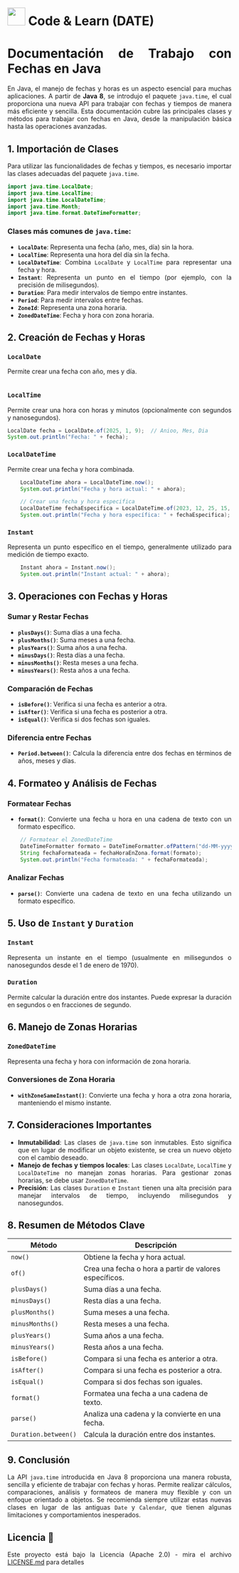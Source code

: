 <div align="justify">

# <img src=../../../../images/coding-book.png width="40"> Code & Learn (DATE)

# Documentación de Trabajo con Fechas en Java

En Java, el manejo de fechas y horas es un aspecto esencial para muchas aplicaciones. A partir de **Java 8**, se introdujo el paquete `java.time`, el cual proporciona una nueva API para trabajar con fechas y tiempos de manera más eficiente y sencilla. Esta documentación cubre las principales clases y métodos para trabajar con fechas en Java, desde la manipulación básica hasta las operaciones avanzadas.

## 1. Importación de Clases

Para utilizar las funcionalidades de fechas y tiempos, es necesario importar las clases adecuadas del paquete `java.time`.

```java
import java.time.LocalDate;
import java.time.LocalTime;
import java.time.LocalDateTime;
import java.time.Month;
import java.time.format.DateTimeFormatter;
```

### Clases más comunes de `java.time`:

- **`LocalDate`**: Representa una fecha (año, mes, día) sin la hora.
- **`LocalTime`**: Representa una hora del día sin la fecha.
- **`LocalDateTime`**: Combina `LocalDate` y `LocalTime` para representar una fecha y hora.
- **`Instant`**: Representa un punto en el tiempo (por ejemplo, con la precisión de milisegundos).
- **`Duration`**: Para medir intervalos de tiempo entre instantes.
- **`Period`**: Para medir intervalos entre fechas.
- **`ZoneId`**: Representa una zona horaria.
- **`ZonedDateTime`**: Fecha y hora con zona horaria.

## 2. Creación de Fechas y Horas

### `LocalDate`

Permite crear una fecha con año, mes y día.

```java
```

### `LocalTime`
Permite crear una hora con horas y minutos (opcionalmente con segundos y nanosegundos).

```java
LocalDate fecha = LocalDate.of(2025, 1, 9);  // Anioo, Mes, Dia
System.out.println("Fecha: " + fecha);
```

### `LocalDateTime`

Permite crear una fecha y hora combinada.

```java
    LocalDateTime ahora = LocalDateTime.now();
    System.out.println("Fecha y hora actual: " + ahora);

    // Crear una fecha y hora especifica
    LocalDateTime fechaEspecifica = LocalDateTime.of(2023, 12, 25, 15, 30);
    System.out.println("Fecha y hora específica: " + fechaEspecifica);
```

### `Instant`

Representa un punto específico en el tiempo, generalmente utilizado para medición de tiempo exacto.

```java
    Instant ahora = Instant.now();
    System.out.println("Instant actual: " + ahora);
```

## 3. Operaciones con Fechas y Horas

### Sumar y Restar Fechas

- **`plusDays()`**: Suma días a una fecha.
- **`plusMonths()`**: Suma meses a una fecha.
- **`plusYears()`**: Suma años a una fecha.
- **`minusDays()`**: Resta días a una fecha.
- **`minusMonths()`**: Resta meses a una fecha.
- **`minusYears()`**: Resta años a una fecha.

### Comparación de Fechas

- **`isBefore()`**: Verifica si una fecha es anterior a otra.
- **`isAfter()`**: Verifica si una fecha es posterior a otra.
- **`isEqual()`**: Verifica si dos fechas son iguales.

### Diferencia entre Fechas

- **`Period.between()`**: Calcula la diferencia entre dos fechas en términos de años, meses y días.

## 4. Formateo y Análisis de Fechas

### Formatear Fechas

- **`format()`**: Convierte una fecha u hora en una cadena de texto con un formato específico.

```java
    // Formatear el ZonedDateTime
    DateTimeFormatter formato = DateTimeFormatter.ofPattern("dd-MM-yyyy HH:mm:ss z");
    String fechaFormateada = fechaHoraEnZona.format(formato);
    System.out.println("Fecha formateada: " + fechaFormateada);
```

### Analizar Fechas

- **`parse()`**: Convierte una cadena de texto en una fecha utilizando un formato específico.

## 5. Uso de `Instant` y `Duration`

### `Instant`

Representa un instante en el tiempo (usualmente en milisegundos o nanosegundos desde el 1 de enero de 1970).

### `Duration`

Permite calcular la duración entre dos instantes. Puede expresar la duración en segundos o en fracciones de segundo.

## 6. Manejo de Zonas Horarias

### `ZonedDateTime`

Representa una fecha y hora con información de zona horaria.

### Conversiones de Zona Horaria

- **`withZoneSameInstant()`**: Convierte una fecha y hora a otra zona horaria, manteniendo el mismo instante.

## 7. Consideraciones Importantes

- **Inmutabilidad**: Las clases de `java.time` son inmutables. Esto significa que en lugar de modificar un objeto existente, se crea un nuevo objeto con el cambio deseado.
- **Manejo de fechas y tiempos locales**: Las clases `LocalDate`, `LocalTime` y `LocalDateTime` no manejan zonas horarias. Para gestionar zonas horarias, se debe usar `ZonedDateTime`.
- **Precisión**: Las clases `Duration` e `Instant` tienen una alta precisión para manejar intervalos de tiempo, incluyendo milisegundos y nanosegundos.

## 8. Resumen de Métodos Clave

| Método               | Descripción                                                                 |
|----------------------|-----------------------------------------------------------------------------|
| `now()`              | Obtiene la fecha y hora actual.                                              |
| `of()`               | Crea una fecha o hora a partir de valores específicos.                       |
| `plusDays()`         | Suma días a una fecha.                                                      |
| `minusDays()`        | Resta días a una fecha.                                                     |
| `plusMonths()`       | Suma meses a una fecha.                                                     |
| `minusMonths()`      | Resta meses a una fecha.                                                    |
| `plusYears()`        | Suma años a una fecha.                                                      |
| `minusYears()`       | Resta años a una fecha.                                                     |
| `isBefore()`         | Compara si una fecha es anterior a otra.                                     |
| `isAfter()`          | Compara si una fecha es posterior a otra.                                    |
| `isEqual()`          | Compara si dos fechas son iguales.                                           |
| `format()`           | Formatea una fecha a una cadena de texto.                                    |
| `parse()`            | Analiza una cadena y la convierte en una fecha.                             |
| `Duration.between()` | Calcula la duración entre dos instantes.                                     |

## 9. Conclusión

La API `java.time` introducida en Java 8 proporciona una manera robusta, sencilla y eficiente de trabajar con fechas y horas. Permite realizar cálculos, comparaciones, análisis y formateos de manera muy flexible y con un enfoque orientado a objetos. Se recomienda siempre utilizar estas nuevas clases en lugar de las antiguas `Date` y `Calendar`, que tienen algunas limitaciones y comportamientos inesperados.

## Licencia 📄

Este proyecto está bajo la Licencia (Apache 2.0) - mira el archivo [LICENSE.md](../../../../LICENSE) para detalles

</div>